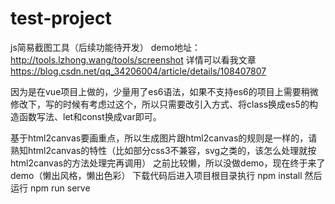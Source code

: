 # test-project
js简易截图工具（后续功能待开发）
demo地址：http://tools.lzhong.wang/tools/screenshot
详情可以看我文章
https://blog.csdn.net/qq_34206004/article/details/108407807

因为是在vue项目上做的，少量用了es6语法，如果不支持es6的项目上需要稍微修改下，写的时候有考虑过这个，所以只需要改引入方式、将class换成es5的构造函数写法、let和const换成var即可。

基于html2canvas要画重点，所以生成图片跟html2canvas的规则是一样的，请熟知html2canvas的特性（比如部分css3不兼容，svg之类的，该怎么处理就按html2canvas的方法处理完再调用）
之前比较懒，所以没做demo，现在终于来了demo（懒出风格，懒出色彩）
下载代码后进入项目根目录执行
npm install
然后运行
npm run serve
